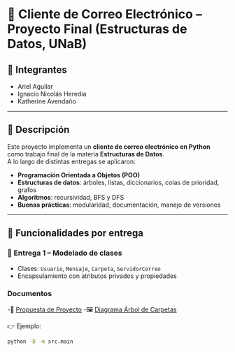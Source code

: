 # 📧 Cliente de Correo Electrónico – Proyecto Final (Estructuras de Datos, UNaB)

## 👥 Integrantes
- Ariel Aguilar  
- Ignacio Nicolás Heredia  
- Katherine Avendaño  

---

## 📌 Descripción
Este proyecto implementa un **cliente de correo electrónico en Python** como trabajo final de la materia **Estructuras de Datos**.  
A lo largo de distintas entregas se aplicaron:
- **Programación Orientada a Objetos (POO)**  
- **Estructuras de datos**: árboles, listas, diccionarios, colas de prioridad, grafos  
- **Algoritmos**: recursividad, BFS y DFS  
- **Buenas prácticas**: modularidad, documentación, manejo de versiones  

---

## 🚀 Funcionalidades por entrega

### 🔹 Entrega 1 – Modelado de clases
- Clases: `Usuario`, `Mensaje`, `Carpeta`, `ServidorCorreo`  
- Encapsulamiento con atributos privados y propiedades  

### Documentos
-📄 [Propuesta de Proyecto](docs/Propuesta_de_proyecto.pdf) 
-🖼 [Diagrama Árbol de Carpetas](docs/Diagrama.drawio.pdf) 

👉 Ejemplo:  
```bash
python -B -m src.main
